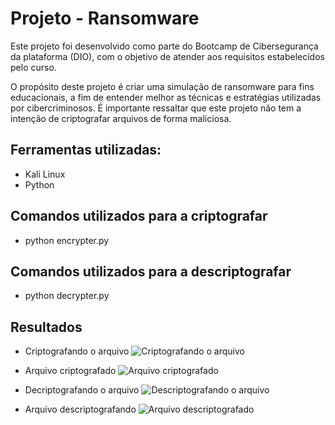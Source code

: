 # Projeto - Ransomware

Este projeto foi desenvolvido como parte do Bootcamp de Cibersegurança da plataforma (DIO), com o objetivo de atender aos requisitos estabelecidos pelo curso.

O propósito deste projeto é criar uma simulação de ransomware para fins educacionais, a fim de entender melhor as técnicas e estratégias utilizadas por cibercriminosos. É importante ressaltar que este projeto não tem a intenção de criptografar arquivos de forma maliciosa. 



## Ferramentas utilizadas:
- Kali Linux
- Python

## Comandos utilizados para a criptografar

- python encrypter.py

## Comandos utilizados para a descriptografar

- python decrypter.py

## Resultados

- Criptografando o arquivo 
![Criptografando o arquivo](https://github.com/Jsallez/Cybersecurity-Projeto-Ransomware/assets/138527084/c86e4052-96d3-4bb5-b0d7-a4ce4da47c1d)


- Arquivo criptografado 
![Arquivo criptografado](https://github.com/Jsallez/Cybersecurity-Projeto-Ransomware/assets/138527084/3f9fc962-efc2-4a6f-8ac4-52f59bc60ba0)

- Decriptografando o arquivo 
![Descriptografando o arquivo](https://github.com/Jsallez/Cybersecurity-Projeto-Ransomware/assets/138527084/22837246-b350-4d11-b79e-40d0e1604b7e)

- Arquivo descriptografando
![Arquivo descriptografado](https://github.com/Jsallez/Cybersecurity-Projeto-Ransomware/assets/138527084/bea5df95-32cd-4028-a5e8-0535ce158721)